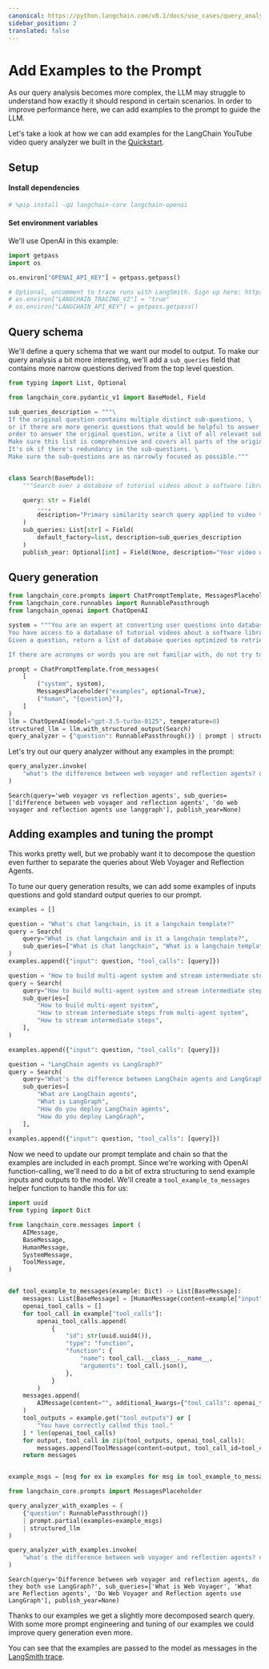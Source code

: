 ```yaml
---
canonical: https://python.langchain.com/v0.1/docs/use_cases/query_analysis/how_to/few_shot
sidebar_position: 2
translated: false
---
```


# Add Examples to the Prompt

As our query analysis becomes more complex, the LLM may struggle to understand how exactly it should respond in certain scenarios. In order to improve performance here, we can add examples to the prompt to guide the LLM.

Let's take a look at how we can add examples for the LangChain YouTube video query analyzer we built in the [Quickstart](/docs/use_cases/query_analysis/quickstart).

## Setup

#### Install dependencies

```python
# %pip install -qU langchain-core langchain-openai
```

#### Set environment variables

We'll use OpenAI in this example:

```python
import getpass
import os

os.environ["OPENAI_API_KEY"] = getpass.getpass()

# Optional, uncomment to trace runs with LangSmith. Sign up here: https://smith.langchain.com.
# os.environ["LANGCHAIN_TRACING_V2"] = "true"
# os.environ["LANGCHAIN_API_KEY"] = getpass.getpass()
```

## Query schema

We'll define a query schema that we want our model to output. To make our query analysis a bit more interesting, we'll add a `sub_queries` field that contains more narrow questions derived from the top level question.

```python
from typing import List, Optional

from langchain_core.pydantic_v1 import BaseModel, Field

sub_queries_description = """\
If the original question contains multiple distinct sub-questions, \
or if there are more generic questions that would be helpful to answer in \
order to answer the original question, write a list of all relevant sub-questions. \
Make sure this list is comprehensive and covers all parts of the original question. \
It's ok if there's redundancy in the sub-questions. \
Make sure the sub-questions are as narrowly focused as possible."""


class Search(BaseModel):
    """Search over a database of tutorial videos about a software library."""

    query: str = Field(
        ...,
        description="Primary similarity search query applied to video transcripts.",
    )
    sub_queries: List[str] = Field(
        default_factory=list, description=sub_queries_description
    )
    publish_year: Optional[int] = Field(None, description="Year video was published")
```

## Query generation

```python
from langchain_core.prompts import ChatPromptTemplate, MessagesPlaceholder
from langchain_core.runnables import RunnablePassthrough
from langchain_openai import ChatOpenAI

system = """You are an expert at converting user questions into database queries. \
You have access to a database of tutorial videos about a software library for building LLM-powered applications. \
Given a question, return a list of database queries optimized to retrieve the most relevant results.

If there are acronyms or words you are not familiar with, do not try to rephrase them."""

prompt = ChatPromptTemplate.from_messages(
    [
        ("system", system),
        MessagesPlaceholder("examples", optional=True),
        ("human", "{question}"),
    ]
)
llm = ChatOpenAI(model="gpt-3.5-turbo-0125", temperature=0)
structured_llm = llm.with_structured_output(Search)
query_analyzer = {"question": RunnablePassthrough()} | prompt | structured_llm
```

Let's try out our query analyzer without any examples in the prompt:

```python
query_analyzer.invoke(
    "what's the difference between web voyager and reflection agents? do both use langgraph?"
)
```

```output
Search(query='web voyager vs reflection agents', sub_queries=['difference between web voyager and reflection agents', 'do web voyager and reflection agents use langgraph'], publish_year=None)
```

## Adding examples and tuning the prompt

This works pretty well, but we probably want it to decompose the question even further to separate the queries about Web Voyager and Reflection Agents.

To tune our query generation results, we can add some examples of inputs questions and gold standard output queries to our prompt.

```python
examples = []
```

```python
question = "What's chat langchain, is it a langchain template?"
query = Search(
    query="What is chat langchain and is it a langchain template?",
    sub_queries=["What is chat langchain", "What is a langchain template"],
)
examples.append({"input": question, "tool_calls": [query]})
```

```python
question = "How to build multi-agent system and stream intermediate steps from it"
query = Search(
    query="How to build multi-agent system and stream intermediate steps from it",
    sub_queries=[
        "How to build multi-agent system",
        "How to stream intermediate steps from multi-agent system",
        "How to stream intermediate steps",
    ],
)

examples.append({"input": question, "tool_calls": [query]})
```

```python
question = "LangChain agents vs LangGraph?"
query = Search(
    query="What's the difference between LangChain agents and LangGraph? How do you deploy them?",
    sub_queries=[
        "What are LangChain agents",
        "What is LangGraph",
        "How do you deploy LangChain agents",
        "How do you deploy LangGraph",
    ],
)
examples.append({"input": question, "tool_calls": [query]})
```

Now we need to update our prompt template and chain so that the examples are included in each prompt. Since we're working with OpenAI function-calling, we'll need to do a bit of extra structuring to send example inputs and outputs to the model. We'll create a `tool_example_to_messages` helper function to handle this for us:

```python
import uuid
from typing import Dict

from langchain_core.messages import (
    AIMessage,
    BaseMessage,
    HumanMessage,
    SystemMessage,
    ToolMessage,
)


def tool_example_to_messages(example: Dict) -> List[BaseMessage]:
    messages: List[BaseMessage] = [HumanMessage(content=example["input"])]
    openai_tool_calls = []
    for tool_call in example["tool_calls"]:
        openai_tool_calls.append(
            {
                "id": str(uuid.uuid4()),
                "type": "function",
                "function": {
                    "name": tool_call.__class__.__name__,
                    "arguments": tool_call.json(),
                },
            }
        )
    messages.append(
        AIMessage(content="", additional_kwargs={"tool_calls": openai_tool_calls})
    )
    tool_outputs = example.get("tool_outputs") or [
        "You have correctly called this tool."
    ] * len(openai_tool_calls)
    for output, tool_call in zip(tool_outputs, openai_tool_calls):
        messages.append(ToolMessage(content=output, tool_call_id=tool_call["id"]))
    return messages


example_msgs = [msg for ex in examples for msg in tool_example_to_messages(ex)]
```

```python
from langchain_core.prompts import MessagesPlaceholder

query_analyzer_with_examples = (
    {"question": RunnablePassthrough()}
    | prompt.partial(examples=example_msgs)
    | structured_llm
)
```

```python
query_analyzer_with_examples.invoke(
    "what's the difference between web voyager and reflection agents? do both use langgraph?"
)
```

```output
Search(query='Difference between web voyager and reflection agents, do they both use LangGraph?', sub_queries=['What is Web Voyager', 'What are Reflection agents', 'Do Web Voyager and Reflection agents use LangGraph'], publish_year=None)
```

Thanks to our examples we get a slightly more decomposed search query. With some more prompt engineering and tuning of our examples we could improve query generation even more.

You can see that the examples are passed to the model as messages in the [LangSmith trace](https://smith.langchain.com/public/aeaaafce-d2b1-4943-9a61-bc954e8fc6f2/r).